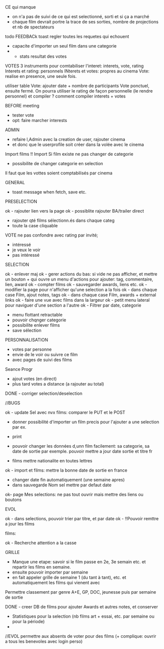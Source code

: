CE qui manque

- on n'a pas de suivi de ce qui est selectionné, sorti et si ça a marché
- chaque film devrait portre la trace de ses sorties, nombre de projections et nb de spectateurs

todo
FEEDBACk toast
regler toutes les requetes qui echouent

- capacite d'importer un seul film dans une categorie
- - stats resultat des votes

VOTES
3 instruments pour comtabiliser l'interet:
interets, vote, rating
Interets et rating: personnels
INterets et votes: propres au cinema
Vote: realise en presence, une seule fois.

utiliser table Vote: ajouter date + nombre de participants
Vote ponctuel, ensuite fermé.
On pourra utiliser le rating de façon personnelle (le rendre personnel) et compiler
? comment compiler interets + votes

BEFORE meeting

- tester vote
- opt: faire marcher interests

ADMIN

- refaire l,Admin avec la creation de user, rajouter cinema
- et donc que le userprofile soit créer dans la volée avec le cinema

Import films
!! Import Si film existe ne pas changer de categorie

- possibilite de changer categorie en selection

Il faut que les vottes soient comptabilisés par cinema

GENERAL

- toast message when fetch, save etc.

PRESELECTION

ok - rajouter lien vers la page
ok - possiblite rajouter BA/trailer direct

- rajouter qté films sélectionn.és dans chaque categ
- toute la case cliquable

VOTE
ne pas confondre avec rating
par invité;

- intéressé
- je veux le voir
- pas intéressé

SELECTION

ok - enlever maj
ok - gerer actions du bas: si vide ne pas afficher, et mettre un bouton + qui ouvre un menu d'actions pour ajouter:
tag, commentaire, lien, award
ok - compter films
ok - sauvegarder awards, liens etc.
ok - modifier la page pour n'afficher qu'une selection a la fois
ok - dans chaque case Film, ajout notes, tags
ok - dans chaque case Film, awards + external links
ok - faire une vue avec films dans la largeur
ok - petit menu lateral pour naviguer d'une section a l'autre
ok - Filtrer par date, categorie

- menu flottant retractable
- pouvoir chqnger categorie
- possibilite enlever films
- save sélection

PERSONNALISATION

- votes par personne
- envie de le voir ou suivre ce film
- avec pages de suivi des films

Seance Progr

- ajout votes (en direct)
- plus tard votes a distance (a rajouter au total)

DONE - corriger selection/deselection

//BUGS

ok - update Sel avec nvx films: comparer le PUT et le POST

- donner possibilité d'importer un film precis pour l'ajouter a une selection par ex.
- print

- pouvoir changer les données d,unn film facilement: sa categorie, sa date de sortie par exemple. pouvoir mettre a jour date sortie et titre fr
- films mettre nationalite en toutes lettres

ok - import et films: mettre la bonne date de sortie en france

- changer date fin automatiquement (une semaine apres)
- dans sauvegarde Nom sel mettre par defaut date

ok- page Mes selections: ne pas tout ouvrir mais mettre des liens ou boutons

EVOL

ok - dans selections, pouvoir trier par titre, et par date
ok - !!Pouvoir remttre a jour les films

films:

ok - Recherche attention a la casse

GRILLE

- Manque une etape: savoir si le film passe en 2e, 3e semain etc. et repartir les films en semaine.
- ensuite pouvoir importer par semaine
- en fait appeler grille de semaine 1 (du tant à tant), etc.
  et automatiquement les films qui vienent avec

Permettre classement par genre A+E, GP, DOC, jeunesse
puis par semaine de sortie

DONE - creer DB de films pour ajouter Awards et autres notes, et conserver

- Statistiques pour la selection (nb films art + essai, etc. par semaine ou pour la période)
-

//EVOL
permettre aux absents de voter pour des films
(+ complique: ouvrir a tous les benevoles avec login perso)
